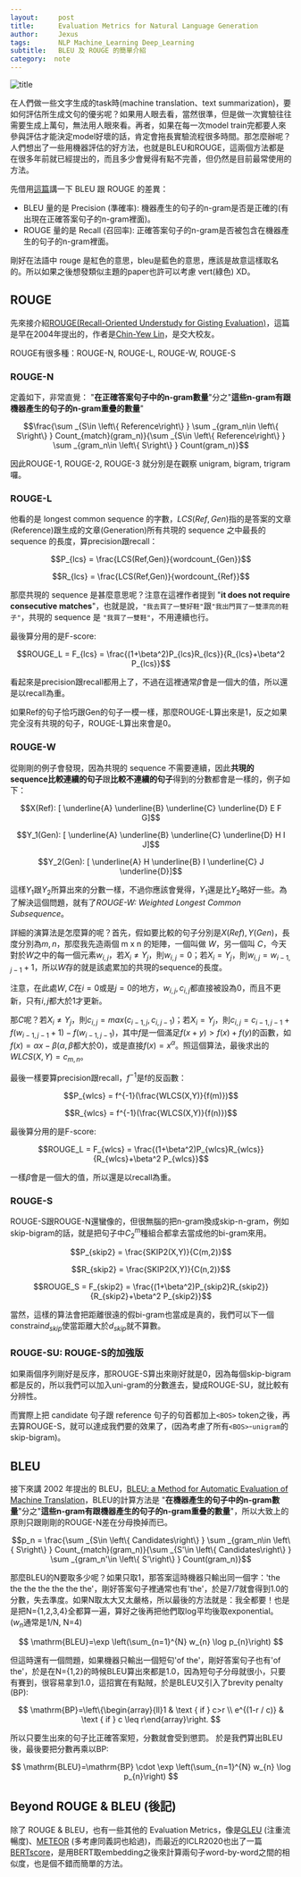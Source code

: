 ```yaml
---
layout:     post
title:      Evaluation Metrics for Natural Language Generation
author:     Jexus
tags: 		NLP Machine_Learning Deep_Learning
subtitle:   BLEU 及 ROUGE 的簡單介紹
category:  note
---
```


![title](http://upload.art.ifeng.com/2018/0408/1523156237505.jpg)

在人們做一些文字生成的task時(machine translation、text summarization)，要如何評估所生成文句的優劣呢？如果用人眼去看，當然很準，但是做一次實驗往往需要生成上萬句，無法用人眼來看。再者，如果在每一次model train完都要人來參與評估才能決定model好壞的話，肯定會拖長實驗流程很多時間。那怎麼辦呢？人們想出了一些用機器評估的好方法，也就是BLEU和ROUGE，這兩個方法都是在很多年前就已經提出的，而且多少會覺得有點不完善，但仍然是目前最常使用的方法。

先借用[這篇](https://stackoverflow.com/questions/38045290/text-summarization-evaluation-bleu-vs-rouge)講一下 BLEU 跟 ROUGE 的差異：

- BLEU 量的是 Precision (準確率): 機器產生的句子的n-gram是否是正確的(有出現在正確答案句子的n-gram裡面)。
- ROUGE 量的是 Recall (召回率): 正確答案句子的n-gram是否被包含在機器產生的句子的n-gram裡面。

剛好在法語中 rouge 是紅色的意思，bleu是藍色的意思，應該是故意這樣取名的。所以如果之後想發類似主題的paper也許可以考慮 vert(綠色) XD。


## ROUGE

先來接介紹[ROUGE(Recall-Oriented Understudy for Gisting Evaluation)](http://www.aclweb.org/anthology/W04-1013)，這篇是早在2004年提出的，作者是[Chin-Yew Lin](https://www.microsoft.com/en-us/research/people/cyl/)，是交大校友。

ROUGE有很多種：ROUGE-N, ROUGE-L, ROUGE-W, ROUGE-S

### ROUGE-N

定義如下，非常直覺：
"**在正確答案句子中的n-gram數量**"分之"**這些n-gram有跟機器產生的句子的n-gram重疊的數量**"  

$$\frac{\sum _{S\in \left\{ Reference\right\} } \sum _{gram_n\in \left\{ S\right\} } Count_{match}(gram_n)}{\sum _{S\in \left\{ Reference\right\} } \sum _{gram_n\in \left\{ S\right\} } Count(gram_n)}$$

因此ROUGE-1, ROUGE-2, ROUGE-3 就分別是在觀察 unigram, bigram, trigram 囉。

### ROUGE-L

他看的是 longest common sequence 的字數，$LCS(Ref,Gen)$指的是答案的文章(Reference)跟生成的文章(Generation)所有共現的 sequence 之中最長的 sequence 的長度，算precision跟recall：

$$P_{lcs} = \frac{LCS(Ref,Gen)}{wordcount_{Gen}}$$

$$R_{lcs} = \frac{LCS(Ref,Gen)}{wordcount_{Ref}}$$

那麼共現的 sequence 是甚麼意思呢？注意在這裡作者提到 "**it does not require consecutive matches**"，也就是說，`"我去買了一雙好鞋"`跟`"我出門買了一雙漂亮的鞋子"`，共現的 sequence 是 `"我買了一雙鞋"`，不用連續也行。

最後算分用的是F-score:

$$ROUGE_L = F_{lcs} = \frac{(1+\beta^2)P_{lcs}R_{lcs}}{R_{lcs}+\beta^2 P_{lcs}}$$

看起來是precision跟recall都用上了，不過在這裡通常$\beta$會是一個大的值，所以還是以recall為重。

如果Ref的句子恰巧跟Gen的句子一模一樣，那麼ROUGE-L算出來是1，反之如果完全沒有共現的句子，ROUGE-L算出來會是0。

### ROUGE-W

從剛剛的例子會發現，因為共現的 sequence 不需要連續，因此**共現的sequence比較連續的句子**跟**比較不連續的句子**得到的分數都會是一樣的，例子如下：

$$X(Ref): [ \underline{A} \underline{B} \underline{C} \underline{D} E F G]$$

$$Y_1(Gen): [ \underline{A} \underline{B} \underline{C} \underline{D} H I J]$$

$$Y_2(Gen): [ \underline{A} H \underline{B} I \underline{C} J \underline{D}]$$

這樣$Y_1$跟$Y_2$所算出來的分數一樣，不過你應該會覺得，$Y_1$還是比$Y_2$略好一些。為了解決這個問題，就有了*ROUGE-W: Weighted Longest Common Subsequence*。

詳細的演算法是怎麼算的呢？首先，假如要比較的句子分別是$X(Ref), Y(Gen)$，長度分別為$m, n$，那麼我先造兩個 m x n 的矩陣，一個叫做 $W$，另一個叫 $C$，今天對於$W$之中的每一個元素$w_{i,j}$，若$X_i \neq Y_j$，則$w_{i,j}=0$；若$X_i = Y_j$，則$w_{i,j}=w_{i-1,j-1}+1$，所以$W$存的就是該處累加的共現的sequence的長度。

注意，在此處$W, C$在$i=0$或是$j=0$的地方，$w_{i,j}, c_{i, j}$都直接被設為0，而且不更新，只有$i, j$都大於$1$才更新。

那$C$呢？若$X_i \neq Y_j$，則$c_{i,j} = max(c_{i-1,j}, c_{i,j-1})$；若$X_i = Y_j$，則$c_{i,j}=c_{i-1,j-1}+f(w_{i-1,j-1}+1)-f(w_{i-1,j-1})$，其中$f$是一個滿足$f(x+y) > f(x) + f(y)$的函數，如$f(x) = \alpha x-\beta$($\alpha, \beta$都大於0)，或是直接$f(x)=x^\alpha$。照這個算法，最後求出的$WLCS(X,Y)=c_{m,n}$。

最後一樣要算precision跟recall，$f^{-1}$是f的反函數：

$$P_{wlcs} = f^{-1}(\frac{WLCS(X,Y)}{f(m)})$$

$$R_{wlcs} = f^{-1}(\frac{WLCS(X,Y)}{f(n)})$$

最後算分用的是F-score:

$$ROUGE_L = F_{wlcs} = \frac{(1+\beta^2)P_{wlcs}R_{wlcs}}{R_{wlcs}+\beta^2 P_{wlcs}}$$

一樣$\beta$會是一個大的值，所以還是以recall為重。

### ROUGE-S
ROUGE-S跟ROUGE-N還蠻像的，但很無腦的把n-gram換成skip-n-gram，例如skip-bigram的話，就是把句子中$C ^m _2$種組合都拿去當成他的bi-gram來用。

$$P_{skip2} = \frac{SKIP2(X,Y)}{C(m,2)}$$

$$R_{skip2} = \frac{SKIP2(X,Y)}{C(n,2)}$$

$$ROUGE_S = F_{skip2} = \frac{(1+\beta^2)P_{skip2}R_{skip2}}{R_{skip2}+\beta^2 P_{skip2}}$$

當然，這樣的算法會把距離很遠的假bi-gram也當成是真的，我們可以下一個constrain$d_{skip}$使當距離大於$d_{skip}$就不算數。

### ROUGE-SU: ROUGE-S的加強版
如果兩個序列剛好是反序，那ROUGE-S算出來剛好就是0，因為每個skip-bigram都是反的，所以我們可以加入uni-gram的分數進去，變成ROUGE-SU，就比較有分辨性。

而實際上把 candidate 句子跟 reference 句子的句首都加上`<BOS>` token之後，再去算ROUGE-S，就可以達成我們要的效果了，(因為考慮了所有`<BOS>`-`unigram`的skip-bigram)。

## BLEU

接下來講 2002 年提出的 BLEU，[BLEU: a Method for Automatic Evaluation of Machine Translation](https://www.aclweb.org/anthology/P02-1040.pdf)，BLEU的計算方法是 "**在機器產生的句子中的n-gram數量**"分之"**這些n-gram有跟機器產生的句子的n-gram重疊的數量**"，所以大致上的原則只跟剛剛的ROUGE-N差在分母換掉而已。

$$p_n = \frac{\sum _{S\in \left\{ Candidates\right\} } \sum _{gram_n\in \left\{ S\right\} } Count_{match}(gram_n)}{\sum _{S'\in \left\{ Candidates\right\} } \sum _{gram_n'\in \left\{ S'\right\} } Count(gram_n)}$$

那麼BLEU的N要取多少呢？如果只取1，那答案這時機器只輸出同一個字：'the the the the the the the'，剛好答案句子裡通常也有'the'，於是7/7就會得到1.0的分數，失去準度。如果N取太大又太嚴格，所以最後的方法就是：我全都要！也是是把N={1,2,3,4}全都算一遍，算好之後再把他們取log平均後取exponential。  
($w_n$通常是1/N, N=4)

$$
\mathrm{BLEU}=\exp \left(\sum_{n=1}^{N} w_{n} \log p_{n}\right)
$$

但這時還有一個問題，如果機器只輸出一個短句'of the'，剛好答案句子也有'of the'，於是在N={1,2}的時候BLEU算出來都是1.0，因為短句子分母就很小，只要有賽到，很容易拿到1.0，這招實在有點賊，於是BLEU又引入了brevity penalty (BP):

$$
\mathrm{BP}=\left\{\begin{array}{ll}1 & \text { if } c>r \\ e^{(1-r / c)} & \text { if } c \leq r\end{array}\right.
$$

所以只要生出來的句子比正確答案短，分數就會受到懲罰。
於是我們算出BLEU後，最後要把分數再乘以BP:

$$
\mathrm{BLEU}=\mathrm{BP} \cdot \exp \left(\sum_{n=1}^{N} w_{n} \log p_{n}\right)
$$

## Beyond ROUGE & BLEU (後記)
除了 ROUGE & BLEU，也有一些其他的 Evaluation Metrics，像是[GLEU](https://www.aclweb.org/anthology/P07-1044/) (注重流暢度)、[METEOR](https://www.aclweb.org/anthology/W05-0909/) (多考慮同義詞也給過)，而最近的ICLR2020也出了一篇 [BERTscore](https://arxiv.org/abs/1904.09675)，是用BERT取embedding之後來計算兩句子word-by-word之間的相似度，也是個不錯而簡單的方法。